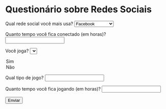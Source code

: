<!DOCTYPE html>
<html lang="pt-BR">
<head>
<meta charset="UTF-8">
<meta name="viewport" content="width=device-width, initial-scale=1.0">
<title>Questionário sobre Redes Sociais</title>
<link rel="stylesheet" href="styles.css">
</head>
<body>
<h1>Questionário sobre Redes Sociais</h1>
<form id="questionario">
<label for="redeSocial">Qual rede social você mais usa?</label>
<select id="redeSocial">
<option value="facebook">Facebook</option>
<option value="instagram">Instagram</option>
<option value="whatsapp">WhatsApp</option>
<option value="x">X (antigo Twitter)</option>
<option value="linkedin">LinkedIn</option>
<option value="outros">Outros</option>
</select>

<label for="tempoConectado">Quanto tempo você fica conectado (em horas)?</label>
<input type="number" id="tempoConectado" min="0">

<label for="joga">Você joga?</label>
<select id="joga">
<option value="sim">Sim</option>
<option value="nao">Não</option>
</select>

<label for="tipoJogo">Qual tipo de jogo?</label>
<input type="text" id="tipoJogo">

<label for="tempoJogo">Quanto tempo você fica jogando (em horas)?</label>
<input type="number" id="tempoJogo" min="0">

<button type="submit">Enviar</button>
</form>

<div id="graficoContainer"></div>

<script src="script.js"></script>
</body>
</html>